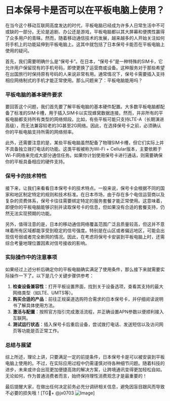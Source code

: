 # 日本保号卡是否可以在平板电脑上使用？

在当今这个移动互联网高度发达的时代，平板电脑已经成为许多人日常生活中不可或缺的一部分。无论是追剧、办公还是游戏，平板电脑都以其大屏幕和便携性赢得了众多用户的青睐。然而，随着移动通信技术的发展，越来越多的人开始关注如何将手机上的功能延伸到平板电脑上。这其中就包括了日本保号卡能否在平板电脑上使用的疑问。

首先，我们需要明确什么是“保号卡”。在日本，“保号卡”是一种特殊的SIM卡，它允许用户保留现有的手机号码，即使更换了运营商或设备。这种服务对于那些希望在出国旅行时保持原有号码的人来说非常有用。通常情况下，保号卡需要插入支持相应网络制式的手机才能正常使用。那么问题来了：平板电脑能用吗？

### 平板电脑的基本硬件要求

要回答这个问题，我们首先要了解平板电脑的基本硬件配置。大多数平板电脑都配备了标准的SIM卡槽，用于插入SIM卡以实现蜂窝数据连接。然而，并非所有的平板电脑都支持所有类型的网络频段。比如，有些平板可能只支持LTE-A（长期演进高级），而无法兼容较老的3G甚至2G网络。因此，在选择保号卡之前，必须确认你的平板电脑支持所需的网络频率。

此外，还需要注意的是，某些平板电脑虽然配备了物理SIM卡槽，但它们实际上并不具备独立拨打电话的功能。这类平板被称为Wi-Fi + Cellular版本，主要依赖于Wi-Fi网络来完成大部分通信任务。如果你计划使用保号卡进行通话，则需要确保你的平板具备相应的硬件支持。

### 保号卡的技术特性

接下来，让我们来看看日本保号卡的技术特点。一般来说，保号卡会根据不同的国家和地区制定特定的规则和技术标准。在日本市场，由于存在多个电信运营商以及复杂的资费体系，保号卡往往需要绑定特定的服务套餐才能正常使用。这意味着，即便你的平板电脑能够识别并读取保号卡的信息，但如果没有合适的套餐支持，仍然无法实现预期的功能。

另外，值得注意的是，日本的移动通信网络覆盖范围广泛且质量较高，但这并不意味着所有区域都能享受到稳定的信号强度。特别是在山区或者偏远地区，可能会出现信号弱或者完全断网的情况。因此，在考虑将保号卡安装到平板电脑上时，还需综合考量地理位置因素对信号接收的影响。

### 实际操作中的注意事项

如果经过上述分析后确定你的平板电脑确实满足了使用条件，那么接下来就需要实际操作一下了。以下是几个关键步骤供参考：

1. **检查设备兼容性**：打开平板设置界面，找到关于设备选项，查看其支持的最大网络类型（如LTE、UMTS等）。
2. **购买合适的产品**：前往正规渠道选购符合需求的日本保号卡，并仔细阅读说明书了解具体使用方法。
3. **激活与配置**：按照官方指引完成激活流程，并正确设置APN参数以便顺利接入互联网。
4. **测试运行状态**：插入保号卡后重启设备，尝试拨打电话、发送短信以及访问网页等功能是否正常工作。

### 总结与展望

综上所述，理论上讲，只要满足一定的前提条件，日本保号卡是可以被安装到平板电脑上使用的。不过，在实际应用过程中仍需谨慎对待各种细节问题。随着科技的进步，未来或许会出现更加便捷高效的解决方案，让跨境通讯变得更加轻松自如。无论如何，作为普通消费者而言，始终保持理性消费观念才是最重要的！

最后提醒大家，在做出任何决定前务必充分调研相关信息，避免因盲目跟风而导致不必要的损失哦！[TG💪+ @jx0703 ![Image](https://github.com/user-attachments/assets/dbca1d08-cadb-493c-b0ec-ad6f7a83f270)]